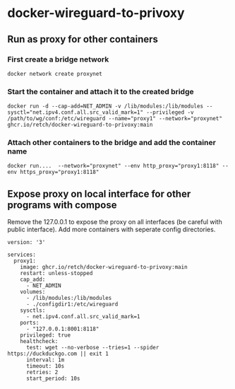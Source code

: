 # docker-wireguard-to-privoxy

## Run as proxy for other containers

### First create a bridge network
```
docker network create proxynet
```

### Start the container and attach it to the created bridge
```
docker run -d --cap-add=NET_ADMIN -v /lib/modules:/lib/modules --sysctl="net.ipv4.conf.all.src_valid_mark=1" --privileged -v /path/to/wg/conf:/etc/wireguard --name="proxy1" --network="proxynet" ghcr.io/retch/docker-wireguard-to-privoxy:main
```

### Attach other containers to the bridge and add the container name
```
docker run....  --network="proxynet" --env http_proxy="proxy1:8118" --env https_proxy="proxy1:8118"
```

## Expose proxy on local interface for other programs with compose
Remove the 127.0.0.1 to expose the proxy on all interfaces (be careful with public interface).
Add more containers with seperate config directories.

```
version: '3'

services:
  proxy1:
    image: ghcr.io/retch/docker-wireguard-to-privoxy:main
    restart: unless-stopped
    cap_add:
      - NET_ADMIN
    volumes:
      - /lib/modules:/lib/modules
      - ./configdir1:/etc/wireguard
    sysctls:
      - net.ipv4.conf.all.src_valid_mark=1
    ports:
      - "127.0.0.1:8001:8118"
    privileged: true
    healthcheck:
      test: wget --no-verbose --tries=1 --spider https://duckduckgo.com || exit 1
      interval: 1m
      timeout: 10s
      retries: 2
      start_period: 10s
```
